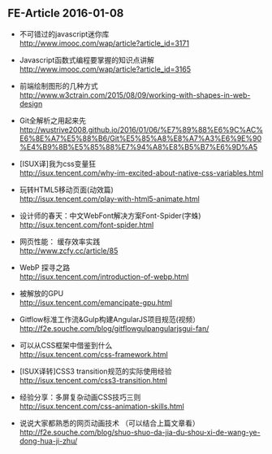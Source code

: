 ## FE-Article 2016-01-08

- 不可错过的javascript迷你库  
http://www.imooc.com/wap/article?article_id=3171

- Javascript函数式编程要掌握的知识点讲解  
http://www.imooc.com/wap/article?article_id=3165

- 前端绘制图形的几种方式  
http://www.w3ctrain.com/2015/08/09/working-with-shapes-in-web-design

- Git全解析之用起来先  
http://wustrive2008.github.io/2016/01/06/%E7%89%88%E6%9C%AC%E6%8E%A7%E5%88%B6/Git%E5%85%A8%E8%A7%A3%E6%9E%90%E4%B9%8B%E5%85%88%E7%94%A8%E8%B5%B7%E6%9D%A5

- [ISUX译]我为css变量狂  
http://isux.tencent.com/why-im-excited-about-native-css-variables.html

- 玩转HTML5移动页面(动效篇)  
http://isux.tencent.com/play-with-html5-animate.html

- 设计师的春天：中文WebFont解决方案Font-Spider(字蛛)  
http://isux.tencent.com/font-spider.html

- 网页性能： 缓存效率实践  
http://www.zcfy.cc/article/85

- WebP 探寻之路  
http://isux.tencent.com/introduction-of-webp.html

- 被解放的GPU  
http://isux.tencent.com/emancipate-gpu.html

- Gitflow标准工作流&Gulp构建AngularJS项目规范(视频）  
http://f2e.souche.com/blog/gitflowgulpangularjsgui-fan/

- 可以从CSS框架中借鉴到什么  
http://isux.tencent.com/css-framework.html

- [ISUX译转]CSS3 transition规范的实际使用经验  
http://isux.tencent.com/css3-transition.html

- 经验分享：多屏复杂动画CSS技巧三则  
http://isux.tencent.com/css-animation-skills.html

- 说说大家都熟悉的网页动画技术 （可以结合上篇文章看） 
http://f2e.souche.com/blog/shuo-shuo-da-jia-du-shou-xi-de-wang-ye-dong-hua-ji-zhu/

